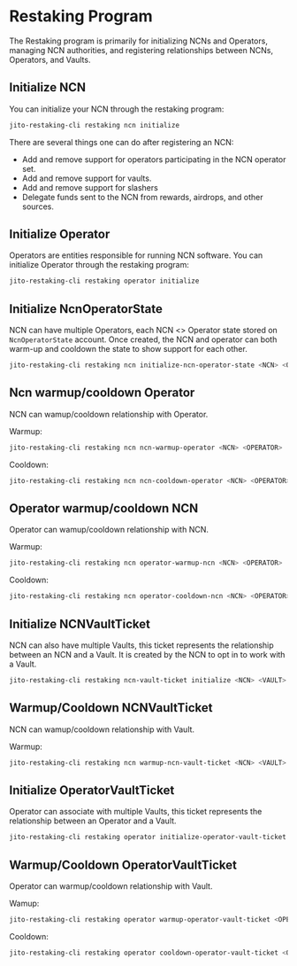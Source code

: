# Restaking Program

The Restaking program is primarily for initializing NCNs and Operators, managing NCN authorities, and registering relationships between NCNs, Operators, and Vaults. 

## Initialize NCN

You can initialize your NCN through the restaking program:

```bash
jito-restaking-cli restaking ncn initialize
```

There are several things one can do after registering an NCN:

- Add and remove support for operators participating in the NCN operator set.
- Add and remove support for vaults.
- Add and remove support for slashers
- Delegate funds sent to the NCN from rewards, airdrops, and other sources.

## Initialize Operator

Operators are entities responsible for running NCN software.
You can initialize Operator through the restaking program:

```bash
jito-restaking-cli restaking operator initialize
```

## Initialize NcnOperatorState

NCN can have multiple Operators, each NCN <> Operator state stored on `NcnOperatorState` account. Once created, the NCN and operator can both warm-up and cooldown the state to show support for each other.

```bash
jito-restaking-cli restaking ncn initialize-ncn-operator-state <NCN> <OPERATOR>
```

## Ncn warmup/cooldown Operator

NCN can wamup/cooldown relationship with Operator.

Warmup:

```bash
jito-restaking-cli restaking ncn ncn-warmup-operator <NCN> <OPERATOR>
```

Cooldown:

```bash
jito-restaking-cli restaking ncn ncn-cooldown-operator <NCN> <OPERATOR>
```

## Operator warmup/cooldown NCN

Operator can wamup/cooldown relationship with NCN.

Warmup:

```bash
jito-restaking-cli restaking ncn operator-warmup-ncn <NCN> <OPERATOR>
```

Cooldown:

```bash
jito-restaking-cli restaking ncn operator-cooldown-ncn <NCN> <OPERATOR>
```

## Initialize NCNVaultTicket

NCN can also have multiple Vaults, this ticket represents the relationship between an NCN and a Vault. It is created by the NCN to opt in to work with a Vault.

```bash
jito-restaking-cli restaking ncn-vault-ticket initialize <NCN> <VAULT>
```

## Warmup/Cooldown NCNVaultTicket

NCN can wamup/cooldown relationship with Vault.

Warmup:

```bash
jito-restaking-cli restaking ncn warmup-ncn-vault-ticket <NCN> <VAULT>
```

## Initialize OperatorVaultTicket

Operator can associate with multiple Vaults, this ticket represents the relationship between an Operator and a Vault.

```bash
jito-restaking-cli restaking operator initialize-operator-vault-ticket <OPERATOR> <VAULT>
```

## Warmup/Cooldown OperatorVaultTicket

Operator can warmup/cooldown relationship with Vault.

Wamup:

```bash
jito-restaking-cli restaking operator warmup-operator-vault-ticket <OPERATOR> <VAULT>
```

Cooldown:

```bash
jito-restaking-cli restaking operator cooldown-operator-vault-ticket <OPERATOR> <VAULT>
```

